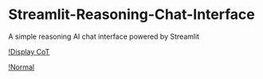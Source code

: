 # Streamlit-Reasoning-Chat-Interface

A simple reasoning AI chat interface powered by Streamlit

[!Display CoT](screenshot_1.png)

[!Normal](screenshot_2.png)
